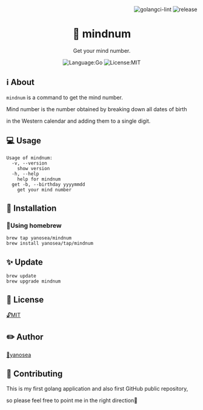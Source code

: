 <div align="right">

![golangci-lint](https://github.com/yanosea/mindnum/actions/workflows/golangci-lint.yml/badge.svg)
![release](https://github.com/yanosea/mindnum/actions/workflows/release.yml/badge.svg)

</div>

<div align="center">

# 🧠 mindnum

Get your mind number.

![Language:Go](https://img.shields.io/static/v1?label=Language&message=Go&color=blue&style=flat-square)
![License:MIT](https://img.shields.io/static/v1?label=License&message=MIT&color=blue&style=flat-square)

</div>

## ℹ️ About

`mindnum` is a command to get the mind number.

Mind number is the number obtained by breaking down all dates of birth

in the Western calendar and adding them to a single digit.

## 💻 Usage

```
Usage of mindnum:
  -v, --version
    show version
  -h, --help
    help for mindnum
  get -b, --birthday yyyymmdd
    get your mind number
```

## 🔧 Installation

### 🍺Using homebrew

```
brew tap yanosea/mindnum
brew install yanosea/tap/mindnum
```

## ✨ Update

```
brew update
brew upgrade mindnum
```

## 📃 License

[🔓MIT](./LICENSE)

## ✏️ Author

[🏹yanosea](https://github.com/yanosea)

## 🤝 Contributing

This is my first golang application and also first GitHub public repository,

so please feel free to point me in the right direction🙏
